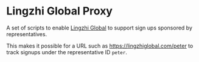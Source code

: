 # Lingzhi Global Proxy

A set of scripts to enable [Lingzhi Global](https://lingzhiglobal.com) to support sign ups sponsored by representatives.

This makes it possible for a URL such as https://lingzhiglobal.com/peter to track signups under the representative ID `peter`.
